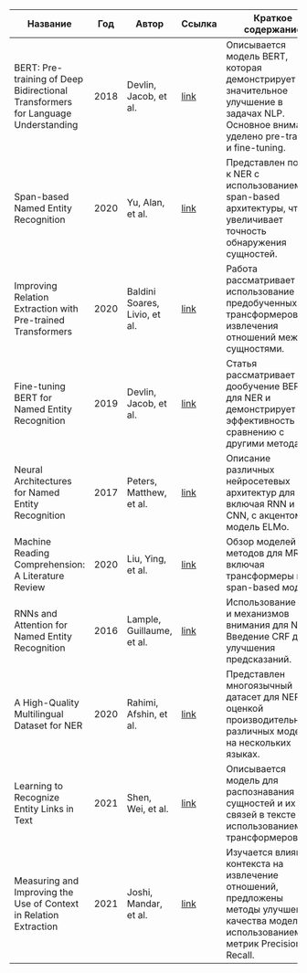 | Название | Год | Автор | Ссылка | Краткое содержание |
| --- | --- | --- | --- | --- |
| BERT: Pre-training of Deep Bidirectional Transformers for Language Understanding | 2018 | Devlin, Jacob, et al. | [link](#) | Описывается модель BERT, которая демонстрирует значительное улучшение в задачах NLP. Основное внимание уделено pre-training и fine-tuning. |
| Span-based Named Entity Recognition | 2020 | Yu, Alan, et al. | [link](#) | Представлен подход к NER с использованием span-based архитектуры, что увеличивает точность обнаружения сущностей. |
| Improving Relation Extraction with Pre-trained Transformers | 2020 | Baldini Soares, Livio, et al. | [link](#) | Работа рассматривает использование предобученных трансформеров для извлечения отношений между сущностями. |
| Fine-tuning BERT for Named Entity Recognition | 2019 | Devlin, Jacob, et al. | [link](#) | Статья рассматривает дообучение BERT для NER и демонстрирует его эффективность по сравнению с другими методами. |
| Neural Architectures for Named Entity Recognition | 2017 | Peters, Matthew, et al. | [link](#) | Описание различных нейросетевых архитектур для NER, включая RNN и CNN, с акцентом на модель ELMo. |
| Machine Reading Comprehension: A Literature Review | 2020 | Liu, Ying, et al. | [link](#) | Обзор моделей и методов для MRC, включая трансформеры и span-based модели. |
| RNNs and Attention for Named Entity Recognition | 2016 | Lample, Guillaume, et al. | [link](#) | Использование RNN и механизмов внимания для NER. Введение CRF для улучшения предсказаний. |
| A High-Quality Multilingual Dataset for NER | 2020 | Rahimi, Afshin, et al. | [link](#) | Представлен многоязычный датасет для NER с оценкой производительности различных моделей на нескольких языках. |
| Learning to Recognize Entity Links in Text | 2021 | Shen, Wei, et al. | [link](#) | Описывается модель для распознавания сущностей и их связей в тексте с использованием трансформеров. |
| Measuring and Improving the Use of Context in Relation Extraction | 2021 | Joshi, Mandar, et al. | [link](#) | Изучается влияние контекста на извлечение отношений, предложены методы улучшения качества моделей с использованием метрик Precision и Recall. |
